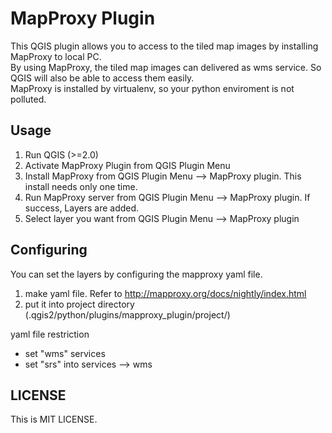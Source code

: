 MapProxy Plugin
======================
This QGIS plugin allows you to access to the tiled map images by installing MapProxy to local PC.   
By using MapProxy, the tiled map images can delivered as wms service. So QGIS will also be able to access them easily.   
MapProxy is installed by virtualenv, so your python enviroment is not polluted.  


Usage
------
1. Run QGIS (>=2.0)
2. Activate MapProxy Plugin from QGIS Plugin Menu
3. Install MapProxy from QGIS Plugin Menu --> MapProxy plugin. This install needs only one time.
4. Run MapProxy server from QGIS Plugin Menu --> MapProxy plugin. If success, Layers are added.
5. Select layer you want from QGIS Plugin Menu --> MapProxy plugin


Configuring
------
You can set the layers by configuring the mapproxy yaml file.  

1. make yaml file. Refer to http://mapproxy.org/docs/nightly/index.html
2. put it into project directory (.qgis2/python/plugins/mapproxy_plugin/project/) 

yaml file restriction  
- set "wms" services
- set "srs" into services --> wms


LICENSE
----------
This is MIT LICENSE.
